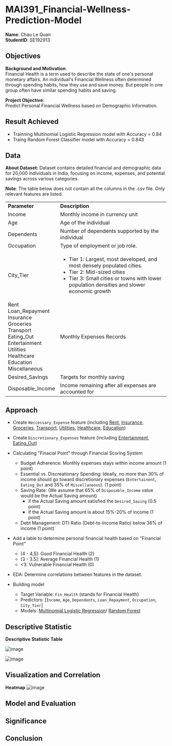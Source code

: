 # MAI391_Financial-Wellness-Prediction-Model
**Name**: Chau Le Quan  
**StudentID**: SE192913

## Objectives
**Background and Motivation**:   
Financial Health is a term used to describe the state of one's personal monetary affairs. An individual's Financial Wellness often determined through spending habits, how they use and save money. But people in one group often have similar spending habits and saving.   

**Project Objective**:   
Predict Personal Financial Wellness based on Demographic Information.

## Result Achieved
- Trainning Multinomial Logistic Regression model with Accuracy = 0.84
- Traing Random Forest Classifier model with Accuracy = 0.843

## Data
**About Dataset:**  Dataset contains detailed financial and demographic data for 20,000 individuals in India, focusing on income, expenses, and potential savings across various categories. 

**Note**: The table below does not contain all the columns in the .csv file. Only relevant features are listed.
<table>
  <tr> <td><b>Parameter</td> <td><b>Description</td> </tr>
  <tr> <td>Income</td> <td>Monthly income in currency unit</td> </tr>
  <tr> <td>Age</td> <td>Age of the individual</td> </tr>
  <tr> <td>Dependents</td> <td>Number of dependents supported by the individual</td> </tr>
  <tr> <td>Occupation</td> <td>Type of employment or job role.</td> </tr>
  <tr> <td>City_Tier</td> <td>
    <ul>
    <li>Tier 1: Largest, most developed, and most densely populated cities.</li>
    <li>Tier 2: Mid-sized cities</li>
    <li>Tier 3: Small cities or towns with lower population densities and slower economic growth </li>
    </ul>
    </td>
  </tr>
  <tr>
    <td>Rent<br>Loan_Repayment<br>Insurance<br>Groceries<br>Transport<br>Eating_Out<br>Entertainment<br>Utilities<br>Healthcare<br>Education<br>Miscellaneous</td>
    <td>Monthly Expenses Records </td>
  </tr>
  <tr> <td>Desired_Savings</td> <td>Targets for monthly saving</td> </tr>
  <tr> <td>Disposable_Income</td> <td>Income remaining after all expenses are accounted for</td> </tr>
</table>

## Approach
  - Create `Neccessary_Expense` feature (including <ins>Rent</ins>, <ins>Insurance</ins>, <ins>Groceries</ins>, <ins>Transport</ins>, <ins>Utilities</ins>, <ins>Healthcare</ins>, <ins>Education</ins>)
- Create `Discretionary_Expenses` feature (including <ins>Entertainment</ins>, <ins>Eating_Out</ins>)
- Calculating "Finacial Point" through Financial Scoring System
    - Budget Adherence: Monthly expenses stays within income amount (1 point)
    - Essential vs. Discreationary Spending: Ideally, no more than 30% of income should go toward discretionary expenses (`Entertainent`, `Eating_Out` and 35% of `Miscellaneous`). (1 point)  
    - Saving Rate: (We assume that 65% of `Disposable_Income` value would be the Actual Saving amount)
        - if the Actual Saving amount satisfied the `Desired_Saving` (0.5 point)
        - if the Actual Saving amount is about 15%-20% of income (1 point)
    - Debt Management: DTI Ratio (Debt-to-Income Ratio) below 36% of income (1 point)

- Add a lable to determine personal financial health based on "Financial Point"
    - (4 - 4,5]: Good Financial Health (2)
    - (3 - 3.5]: Average Financial Health (1)
    - <3: Vulnerable Financial Health (0)

- EDA: Determine correlations between features in the dataset.
  
- Building model
  - Target Variable: `Fin_Health` (stands for Financial Health)
  - Predictors: [`Income`, `Age`, `Dependents`, `Loan_Repayment`, `Occupation`, `City_Tier`]
  - Models: <ins>Multinomial Logistic Regression</ins>/ <ins>Random Forest</ins>

## Descriptive Statistic

**Descriptive Statistic Table**

![image](https://github.com/user-attachments/assets/949383a5-1f82-48d9-b112-2d17a2507084)

![image](https://github.com/user-attachments/assets/464867c6-44df-47bf-9221-e12678499b71)

## Visualization and Correlation

**Heatmap**
![image](https://github.com/user-attachments/assets/02ded40c-3fe0-4b6f-a54e-3543b60a6f4f)

## Model and Evaluation

## Significance

## Conclusion

